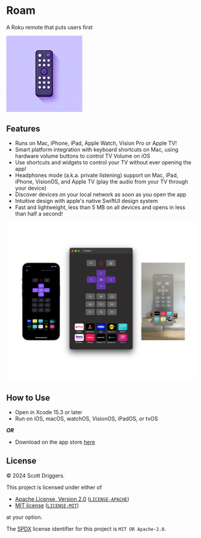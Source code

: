 # Roam

A Roku remote that puts users first

<img src="./docs/static/img/roam-icon.png" style="width: 40%">

## Features

-   Runs on Mac, iPhone, iPad, Apple Watch, Vision Pro or Apple TV!
-   Smart platform integration with keyboard shortcuts on Mac, using hardware volume buttons to control TV Volume on iOS
-   Use shortcuts and widgets to control your TV without ever opening the app!
-   Headphones mode (a.k.a. private listening) support on Mac, iPad, iPhone, VisionOS, and Apple TV (play the audio from your TV through your device)
-   Discover devices on your local network as soon as you open the app
-   Intuitive design with apple's native SwiftUI design system
-   Fast and lightweight, less than 5 MB on all devices and opens in less than half a second!

![Roam Logo](./docs/static/img/screenshots.png)

## How to Use

-   Open in Xcode 15.3 or later
-   Run on iOS, macOS, watchOS, VisionOS, iPadOS, or tvOS

**_OR_**

-   Download on the app store [here](https://apps.apple.com/us/app/roam/6469834197)

## License

&copy; 2024 Scott Driggers.

This project is licensed under either of

-   [Apache License, Version 2.0](https://www.apache.org/licenses/LICENSE-2.0) ([`LICENSE-APACHE`](LICENSE-APACHE))
-   [MIT license](https://opensource.org/licenses/MIT) ([`LICENSE-MIT`](LICENSE-MIT))

at your option.

The [SPDX](https://spdx.dev) license identifier for this project is `MIT OR Apache-2.0`.
